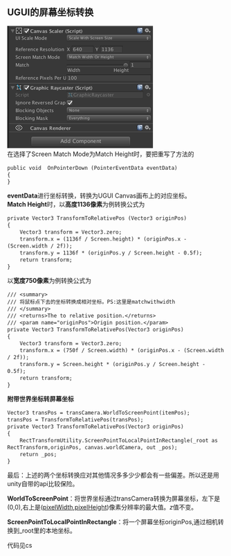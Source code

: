 ## UGUI的屏幕坐标转换
![UGUI1](pic/UGUI1.png)  
在选择了Screen Match Mode为Match Height时，要把重写了方法的  

	public void  OnPointerDown (PointerEventData eventData)
	{
	}
**eventData**进行坐标转换，转换为UGUI Canvas画布上的对应坐标。  
**Match Height**时，以**高度1136像素**为例转换公式为  

    private Vector3 TransformToRelativePos (Vector3 originPos)
    {
        Vector3 transform = Vector3.zero;
        transform.x = (1136f / Screen.height) * (originPos.x - (Screen.width / 2f));
        transform.y = 1136f * (originPos.y / Screen.height - 0.5f);
        return transform;
    }

以**宽度750像素**为例转换公式为  

    /// <summary>
    /// 将鼠标点下去的坐标转换成相对坐标。PS:这里是matchwithwidth
    /// </summary>
    /// <returns>The to relative position.</returns>
    /// <param name="originPos">Origin position.</param>
    private Vector3 TransformToRelativePos(Vector3 originPos)
    {
        Vector3 transform = Vector3.zero;
        transform.x = (750f / Screen.width) * (originPos.x - (Screen.width / 2f));
        transform.y = Screen.height * (originPos.y / Screen.height - 0.5f);
        return transform;
    }


**附带世界坐标转屏幕坐标**

	Vector3 transPos = transCamera.WorldToScreenPoint(itemPos);
	transPos = TransformToRelativePos(transPos);  
	private Vector3 TransformToRelativePos(Vector3 originPos)
	{
	    RectTransformUtility.ScreenPointToLocalPointInRectangle(_root as RectTransform,originPos, canvas.worldCamera, out _pos);
	    return _pos;
	}

最后：上述的两个坐标转换应对其他情况多多少少都会有一些偏差。所以还是用unity自带的api比较保险。  

**WorldToScreenPoint**：将世界坐标通过transCamera转换为屏幕坐标，左下是(0,0),右上是([pixelWidth](https://docs.unity3d.com/ScriptReference/Camera-pixelWidth.html),[pixelHeight](https://docs.unity3d.com/ScriptReference/Camera-pixelHeight.html))像素分辨率的最大值。$z$值不变。

**ScreenPointToLocalPointInRectangle**：将一个屏幕坐标originPos,通过相机转换到_root里的本地坐标。

代码见cs

